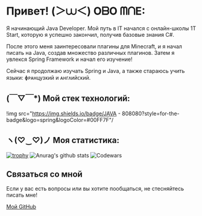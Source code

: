 # Привет! (＞⩊＜) OᗷO ᗰᑎE:

Я начинающий Java Developer. Мой путь в IT начался с онлайн-школы 1T Start, которую я успешно закончил, получив базовые знания C#. 

После этого меня заинтересовали плагины для Minecraft, и я начал писать на Java, создав множество различных плагинов. Затем я увлекся Spring Framework и начал его изучение!

Сейчас я продолжаю изучать Spring и Java, а также стараюсь учить языки: ɸᴩᴀнцузᴋий и ᴀнᴦᴧийᴄᴋий.

## (￣▽￣*) Мой стек технологий:

!img src="https://img.shields.io/badge/JAVA - 808080?style=for-the-badge&logo=spring&logoColor=#00FF7F"/

## ヽ(♡‿♡)ノ Моя статистика:

[![trophy](https://github-profile-trophy.vercel.app/?username=Dorian-ops)](https://github.com/Dorian-ops/github-profile-trophy)
![Anurag's github stats](https://github-readme-stats.vercel.app/api?username=Dorian-ops)
![Codewars](https://github.r2v.ch/codewars?user=Dorian-ops)

## Связаться со мной

Если у вас есть вопросы или вы хотите пообщаться, не стесняйтесь писать мне!

[Мой GitHub](https://github.com/Dorian-ops)
